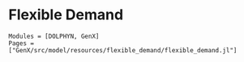 # Flexible Demand
```@autodocs
Modules = [DOLPHYN, GenX]
Pages = ["GenX/src/model/resources/flexible_demand/flexible_demand.jl"]
```